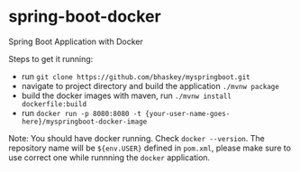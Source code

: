 # spring-boot-docker
Spring Boot Application with Docker

Steps to get it running:
 - run `git clone https://github.com/bhaskey/myspringboot.git`
 - navigate to project directory and build the application `./mvnw package`
 - build the docker images with maven, run `./mvnw install dockerfile:build`
 - run `docker run -p 8080:8080 -t {your-user-name-goes-here}/myspringboot-docker-image`
 
Note: You should have docker running. Check `docker --version`. The repository name will be `${env.USER}` defined in `pom.xml`, please make sure to use correct one while runnning the `docker` application.
